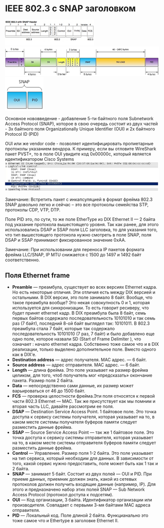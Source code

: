 IEEE 802.3 с SNAP заголовком
========================

![Ethernet 802.3 with SNAP frame](../../../media/qownnotes-media-GVkzAh.png)
![Ethernet 802.3 with SNAP frame 2](../../../media/qownnotes-media-sKvyLV.png)
![SNAP frame](../../../media/qownnotes-media-tSfYZx.png)

Основное нововведение - добавление 5-ти байтного поля Subnetwork Access Protocol (SNAP), которое в свою очередь состоит из двух частей - 3х байтного поля Organizationally Unique Identifier (OUI) и 2х байтного Protocol ID (PID)

OUI или же vendor code - позволяет идентифицировать пропиетарные протоколы указанием вендора. К примеру, если вы отловите WireShark пакет PVST+, то в поле OUI увидите код 0x00000c, который является идентификатором Cisco Systems
![SNAP oui example](../../../media/qownnotes-media-hujrtj.png)

Замечание: Встретить пакет с инкапсуляцией в формат фрейма 802.3 SNAP довольно легко и сейчас – это все протоколы семейства STP, протоколы CDP, VTP, DTP.

Поле PID это, по сути, то же поле EtherType из DIX Ethernet II — 2 байта под указание протокола вышестоящего уровня. Так как ранее, для этого использовались DSAP и SSAP поля LLC заголовка, то для указания того, что тип вышестоящего протокола нужно смотреть в поле SNAP, поля DSAP и SSAP принимают фиксированное значение 0xAA.

Замечание: При использовании для переноса IP пакетов формата фрейма LLC/SNAP, IP MTU снижается с 1500 до 1497 и 1492 байт соответственно.

## Поля Ethernet frame
- **Preamble** — преамбула, существует во всех версиях Ethernet кадра. Но есть некоторые отличия. Эти отличия есть между DIX версией и остальными. В DIX версии, это поле занимало 8 байт. Вообще, что такое преамбула вообще? Это некая совокупность 0 и 1, которая используется для синхронизации. То есть говорит ресиверу, что будет принят ethernet кадр. В DIX преамбула была 8 байт, семь первых байтов содержало последовательность 10101010 и так семь раз (7 байт), последний 8-ой байт выглядел так: 10101011. В 802.3 преамбула стала 7 байт, которые так содержало последовательность 10101010 (7 раз, 7 байт) и было добавлено еще одно поле, которое назвали SD (Start of Frame Delimiter ), что означает : начало ethernet кадра. Собственно тоже самое что и в DIX реализации, только выделено дополнительное поле. Вместо одного как в DIX’е.
- **Destination address** — адрес получателя. MAC адрес. — 6 байт.
- **Source address** — адрес отправителя. MAC адрес. — 6 байт.
- **Length** — длина фрейма. Это поле указывает на размер фрейма целиком, для того, чтоб получатель мог «предсказать» окончание пакета. Размер поля 2 байта.
- **Data** — непосредственно сами данные, их размер может варьироваться от 46 до 1500 байт.
- **FCS** — проверка целостности фрейма.Эти поля относятся к первой части 802.3 Ethernet — MAC.
Так же присутствует как мы помним и вторая часть LLC, давайте рассмотрим ее поля.
- **DSAP** — Destination Service Access Point. 1 байтовое поле. Это точка доступа к сервису системы получателя, которая указывает на то, в каком месте системы получателя буферов памяти следует разместить данные фрейма.
- **SSAP** — Source Service Access Point — так же 1 байтовое поле. Это точка доступа к сервису системы отправителя, которая указывает на то, в каком месте системы отправителя буферов памяти следует разместить данные фрейма.
- **Control** — Управление. Размер поля 1-2 байта. Это поле указывает на тип сервиса, который необходим для данных. В зависимости от того, какой сервис нужно предоставить, поле может быть как 1 так и 2 байта.
- **SNAP** — занимает 5 байт. Состоит из двух полей — OUI и PID. При приеме данных, приемник должен знать, какой из сетевых протоколов должен получить входящие данные (например, IP). Для этого и предназначено набор этих полей SNAP — Sub Network Access Protocol (протокол доступа к подсетям).
- **OUI** — Код организации, 3 байта. Идентификатор организации или производителя. Совпадает с первыми 3-мя байтами MAC адреса отправителя.
- **PID** — Локальный код. Поле длиной 2 байта. Функцианально это тоже самое что и Ethertype в заголовке Ethernet II.